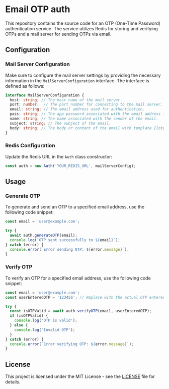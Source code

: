 
# Email OTP auth

This repository contains the source code for an OTP (One-Time Password) authentication service. The service utilizes Redis for storing and verifying OTPs and a mail server for sending OTPs via email.


## Configuration

### Mail Server Configuration

Make sure to configure the mail server settings by providing the necessary information in the `MailServerConfiguration` interface. The interface is defined as follows:

```typescript
interface MailServerConfiguration {
  host: string; // The host name of the mail server.
  port: number;  // The port number for connecting to the mail server.
  email: string; // The email address used for authentication.
  pass: string; // The app password associated with the email address for authentication. You can refer google for app password.
  name: string; // The name associated with the sender of the email.
  subject: string; // The subject of the email.
  body: string; // The body or content of the email with template {{otp}} for otp replacement.
}
```

### Redis Configuration

Update the Redis URL in the `Auth` class constructor:

```typescript
const auth = new Auth('YOUR_REDIS_URL', mailServerConfig);
```

## Usage

### Generate OTP

To generate and send an OTP to a specified email address, use the following code snippet:

```typescript
const email = 'user@example.com';

try {
  await auth.generateOTP(email);
  console.log(`OTP sent successfully to ${email}`);
} catch (error) {
  console.error(`Error sending OTP: ${error.message}`);
}
```

### Verify OTP

To verify an OTP for a specified email address, use the following code snippet:

```typescript
const email = 'user@example.com';
const userEnteredOTP = '123456'; // Replace with the actual OTP entered by the user

try {
  const isOTPValid = await auth.verifyOTP(email, userEnteredOTP);
  if (isOTPValid) {
    console.log('OTP is valid');
  } else {
    console.log('Invalid OTP');
  }
} catch (error) {
  console.error(`Error verifying OTP: ${error.message}`);
}
```

## License

This project is licensed under the MIT License - see the [LICENSE](LICENSE) file for details.
